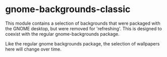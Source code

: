 gnome-backgrounds-classic
=========================

This module contains a selection of backgrounds that were packaged with the
GNOME desktop, but were removed for 'refreshing'. This is designed to coexist
with the regular gnome-backgrounds package.

Like the regular gnome backgrounds package, the selection of wallpapers here
will change over time.
